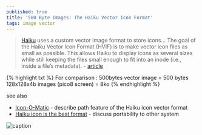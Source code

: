 ```yaml
---
published: true
title: '500 Byte Images: The Haiku Vector Icon Format'
tags: image vector
---
```

> [Haiku](https://www.haiku-os.org/) uses a custom vector image format to store icons... The goal of the Haiku Vector Icon Format (HVIF) is to make vector icon files as small as possible. This allows Haiku to display icons as several sizes while still keeping the files small enough to fit into an inode (i.e., inside a file’s metadata). - [article](http://blog.leahhanson.us/post/recursecenter2016/haiku_icons.html)

{% highlight txt %}
For comparison : 500bytes vector image =  500 bytes
128x128x4b images (pico8 screen)       = 8ko
{% endhighlight %}


see also
- [Icon-O-Matic](https://www.haiku-os.org/docs/userguide/en/applications/icon-o-matic.html) - describe path feature of the Haiku icon vector format
- [Haiku icon is the best format](https://discuss.haiku-os.org/t/haiku-icon-is-the-best-format/13480) - discuss portability to other system


![caption](http://blog.leahhanson.us/images/HVIF/BitmapVsVector.png)
